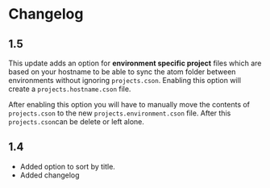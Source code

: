 # Changelog

## 1.5
This update adds an option for **environment specific project** files which are based on your hostname to be able to sync the atom folder between environments without ignoring `projects.cson`.
Enabling this option will create a `projects.hostname.cson` file.

After enabling this option you will have to manually move the contents of `projects.cson` to the new `projects.environment.cson` file. After this `projects.cson`can be delete or left alone.

## 1.4
- Added option to sort by title.
- Added changelog